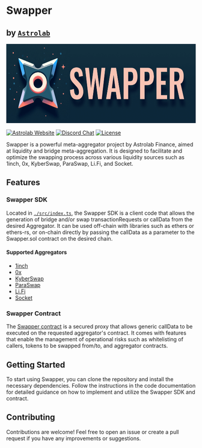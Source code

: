 # Swapper

## by [`Astrolab`](https://astrolab.fi)

<div align="left">
  <img height="210x" src="./swapper.png" />
  <p>
    <!-- <a href="https://github.com/AstrolabFinance/swapper/actions"><img alt="Build Status" src="https://github.com/AstrolabFinance/swapper/actions/workflows/tests.yaml/badge.svg" /></a> -->
    <a href="https://docs.astrolab.fi"><img alt="Astrolab Website" src="https://img.shields.io/badge/docs-tutorials-blueviolet" /></a>
    <a href="https://discord.gg/PtAkTCwueu"><img alt="Discord Chat" src="https://img.shields.io/discord/984518964371673140"/></a>
    <a href="https://opensource.org/licenses/MIT"><img alt="License" src="https://img.shields.io/github/license/AstrolabFinance/swapper?color=blueviolet" /></a>
  </p>
</div>

Swapper is a powerful meta-aggregator project by Astrolab Finance, aimed at liquidity and bridge meta-aggregation. It is designed to facilitate and optimize the swapping process across various liquidity sources such as 1inch, 0x, KyberSwap, ParaSwap, Li.Fi, and Socket.

## Features

### Swapper SDK

Located in [`./src/index.ts`](https://github.com/AstrolabFinance/swapper/blob/main/src/index.ts), the Swapper SDK is a client code that allows the generation of bridge and/or swap transactionRequests or callData from the desired Aggregator. It can be used off-chain with libraries such as ethers or ethers-rs, or on-chain directly by passing the callData as a parameter to the Swapper.sol contract on the desired chain.

#### Supported Aggregators

- [1inch](https://github.com/AstrolabFinance/swapper/blob/main/src/OneInch/index.ts)
- [0x](https://github.com/AstrolabFinance/swapper/blob/main/src/ZeroX/index.ts)
- [KyberSwap](https://github.com/AstrolabFinance/swapper/blob/main/src/KyberSwap/index.ts)
- [ParaSwap](https://github.com/AstrolabFinance/swapper/blob/main/src/ParaSwap/index.ts)
- [Li.Fi](https://github.com/AstrolabFinance/swapper/blob/main/src/LiFi/index.ts)
- [Socket](https://github.com/AstrolabFinance/swapper/blob/main/src/Socket/index.ts)

### Swapper Contract

The [Swapper contract](https://github.com/AstrolabFinance/swapper/blob/main/contracts/Swapper.sol) is a secured proxy that allows generic callData to be executed on the requested aggregator's contract. It comes with features that enable the management of operational risks such as whitelisting of callers, tokens to be swapped from/to, and aggregator contracts.

## Getting Started

To start using Swapper, you can clone the repository and install the necessary dependencies. Follow the instructions in the code documentation for detailed guidance on how to implement and utilize the Swapper SDK and contract.

## Contributing

Contributions are welcome! Feel free to open an issue or create a pull request if you have any improvements or suggestions.
